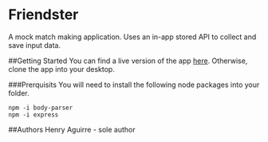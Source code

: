 # Friendster
A mock match making application. Uses an in-app stored API to collect and save input data.

##Getting Started
You can find a live version of the app [here](https://frienster.herokuapp.com/). Otherwise, clone the app into your desktop.

###Prerquisits
You will need to install the following node packages into your folder.
```
npm -i body-parser
npm -i express
```


##Authors
Henry Aguirre - sole author